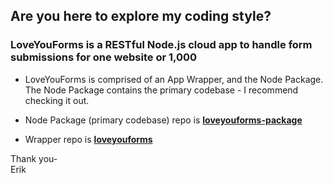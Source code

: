 ## Are you here to explore my coding style?

### LoveYouForms is a RESTful Node.js cloud app to handle form submissions for one website or 1,000

- LoveYouForms is comprised of an App Wrapper, and the Node Package. The Node Package contains the primary codebase - I recommend checking it out.

- Node Package (primary codebase) repo is **<a href="https://github.com/LoveYouFyi/loveyouforms-package">loveyouforms-package</a>**

- Wrapper repo is **<a href="https://github.com/LoveYouFyi/loveyouforms">loveyouforms</a>**

Thank you-<br>
Erik

<!--
**LoveYouFyi/LoveYouFyi** is a ✨ _special_ ✨ repository because its `README.md` (this file) appears on your GitHub profile.

Here are some ideas to get you started:

- 🔭 I’m currently working on ...
- 🌱 I’m currently learning ...
- 👯 I’m looking to collaborate on ...
- 🤔 I’m looking for help with ...
- 💬 Ask me about ...
- 📫 How to reach me: ...
- 😄 Pronouns: ...
- ⚡ Fun fact: ...
-->
